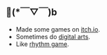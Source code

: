 ## 👋(*￣▽￣)b

- Made some games on [itch.io](https://nnda.itch.io).
- Sometimes do [digital arts](https://www.artstation.com/nnda).
- Like [rhythm game](https://osu.ppy.sh/users/10614731).
